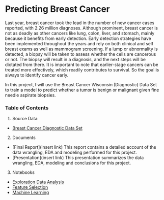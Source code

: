 
# Predicting Breast Cancer
Last year, breast cancer took the lead in the number of new cancer cases reported, with 2.26 million diagnoses. Although prominent, breast cancer is not as deadly as other cancers like lung, colon, liver, and stomach, mainly because it benefits from early detection. Early detection strategies have been implemented throughout the years and rely on both clinical and self breast exams as well as mammogram screening. If a lump or abnormality is detected, a biopsy will be taken to assess whether the cells are cancerous or not. The biopsy will result in a diagnosis, and the next steps will be dictated from there. It is important to note that earlier-stage cancers can be treated more effectively, which readily contributes to survival. So the goal is always to identify cancer early.

In this project, I will use the Breast Cancer Wisconsin (Diagnostic) Data Set to train a model to predict whether a tumor is benign or malignant given fine needle aspirate biopsies.

### Table of Contents

1. Source Data
  * [Breast Cancer Diagnostic Data Set](https://archive.ics.uci.edu/ml/datasets/Breast+Cancer+Wisconsin+%28Diagnostic%29) 

2. Documents
  * [Final Report](insert link)
  This report contains a detailed account of the data wrangling, EDA and modeling performed for this project.
  * [Presentation](insert link)
  This presentation summarizes the data wrangling, EDA, modeling and conclusions for this project. 
  
3. Notebooks
  * [Exploration Data Analysis](https://nbviewer.jupyter.org/github/montealj/Predicting-Breast-Cancer/blob/main/notebooks/predicting_breast_cancer_eda.ipynb)
  * [Feature Selection](https://nbviewer.jupyter.org/github/montealj/Predicting-Breast-Cancer/blob/main/notebooks/predicting_breast_cancer_preprocessing.ipynb)
  * [Machine Learning](https://nbviewer.jupyter.org/github/montealj/Predicting-Breast-Cancer/blob/main/notebooks/predicting_breast_cancer_models.ipynb)
